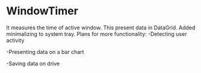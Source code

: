 # WindowTimer
It measures the time of active window.
This present data in DataGrid.
Added minimalizing to system tray.
Plans for more functionality:
-Detecting user activity

-Presenting data on a bar chart

-Saving data on drive

